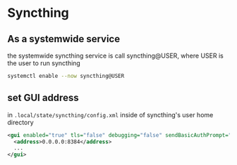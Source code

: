 # Syncthing

## As a systemwide service

the systemwide syncthing service is call syncthing@USER, where USER is the user to run syncthing

```sh
systemctl enable --now syncthing@USER
```

## set GUI address

in `.local/state/syncthing/config.xml` inside of syncthing's user home directory

```xml
<gui enabled="true" tls="false" debugging="false" sendBasicAuthPrompt="false">
  <address>0.0.0.0:8384</address>
  ...
</gui>
```
